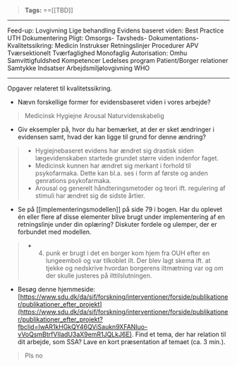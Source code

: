 >**Tags:** ==[[TBD]]

___

Feed-up:
	Lovgivning
	Lige behandling
	Evidens baseret viden:
		Best Practice
	UTH
	Dokumentering
	Pligt:
		Omsorgs-
		Tavsheds-
		Dokumentations-
	Kvalitetssikring:
		Medicin
		Instrukser
		Retningslinjer
		Procedurer
		APV
	Tværsektionelt
	Tværfaglighed
	Monofaglig
	Autorisation:
		Omhu
		Samvittigfuldshed
		Kompetencer
	Ledelses program
	Patient/Borger relationer
	Samtykke
	Indsatser
	Arbejdsmiljølovgivning
	WHO

___

Opgaver relateret til kvalitetssikring.
* Nævn forskellige former for evidensbaseret viden i vores arbejde? 

> Medicinsk
> Hygiejne
> Arousal
> Naturvidenskabelig

* Giv eksempler på, hvor du har bemærket, at der er sket ændringer i evidensen samt, hvad der kan ligge til grund for denne ændring? 

>* Hygiejnebaseret evidens har ændret sig drastisk siden lægevidenskaben startede grundet større viden indenfor faget.
>* Medicinsk kunnen har ændret sig merkant i forhold til psykofarmaka. Dette kan bl.a. ses i form af første og anden genrations psykofarmaka.
>* Arousal og generelt håndteringsmetoder og teori ift. regulering af stimuli har ændret sig de sidste årtier.

* Se på [[implementeringsmodellen]] på side 79 i bogen. Har du oplevet én eller flere af disse elementer blive brugt under implementering af en retningslinje under din oplæring? Diskuter fordele og ulemper, der er forbundet med modellen. 

> * 4. punk er brugt i det en borger kom hjem fra OUH efter en lungeemboli og var tilkoblet ilt. Der blev lagt skema ift. at tjekke og nedskrive hvordan borgerens iltmætning var og om der skulle justeres på ilttilslutningen.

* Besøg denne hjemmeside: [https://www.sdu.dk/da/sif/forskning/interventioner/forside/publikationer/publikationer_efter_projekt](https://www.sdu.dk/da/sif/forskning/interventioner/forside/publikationer/publikationer_efter_projekt?fbclid=IwAR1kHGkQY46QViSaukn9XFANIuo-vVoQsmBtrfVIIadU3aX9emR1JQLkJ6E). Find et tema, der har relation til dit arbejde, som SSA? Lave en kort præsentation af temaet (ca. 3 min.).

> Pls no
